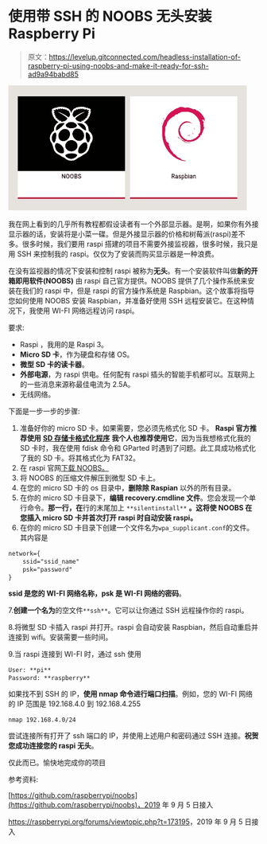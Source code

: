 # 使用带 SSH 的 NOOBS 无头安装 Raspberry Pi

> 原文：<https://levelup.gitconnected.com/headless-installation-of-raspberry-pi-using-noobs-and-make-it-ready-for-ssh-ad9a94babd85>

![](img/7c87035b037dd03ccf40860fa0c506a4.png)

我在网上看到的几乎所有教程都假设读者有一个外部显示器。是啊，如果你有外接显示器的话，安装将是小菜一碟。但是外接显示器的价格和树莓派(raspi)差不多。很多时候，我们要用 raspi 搭建的项目不需要外接监视器，很多时候，我只是用 SSH 来控制我的 raspi。仅仅为了安装而购买显示器是一种浪费。

在没有监视器的情况下安装和控制 raspi 被称为**无头**。有一个安装软件叫做**新的开箱即用软件(NOOBS)** 由 raspi 自己官方提供。NOOBS 提供了几个操作系统来安装在我们的 raspi 中，但是 raspi 的官方操作系统是 Raspbian。这个故事将指导您如何使用 NOOBS 安装 Raspbian，并准备好使用 SSH 远程安装它。在这种情况下，我使用 WI-FI 网络远程访问 raspi。

要求:

*   Raspi ，我用的是 Raspi 3。
*   **Micro SD 卡**，作为硬盘和存储 OS。
*   **微型 SD 卡的读卡器**。
*   **外部电源**，为 raspi 供电。任何配有 raspi 插头的智能手机都可以。互联网上的一些消息来源称最佳电流为 2.5A。
*   无线网络。

下面是一步一步的步骤:

1.  准备好你的 micro SD 卡。如果需要，您必须先格式化 SD 卡。 **Raspi 官方推荐使用** [**SD 存储卡格式化程序**](https://www.sdcard.org/downloads/formatter/) **我个人也推荐使用它**，因为当我想格式化我的 SD 卡时，我在使用 fdisk 命令和 GParted 时遇到了问题。此工具成功格式化了我的 SD 卡。将其格式化为 FAT32。
2.  在 raspi 官网[下载 NOOBS。](https://www.raspberrypi.org/downloads/noobs/)
3.  将 NOOBS 的压缩文件解压到微型 SD 卡上。
4.  在您的 micro SD 卡的 os 目录中，**删除除 Raspian** 以外的所有目录。
5.  在你的 micro SD 卡目录下，**编辑 recovery.cmdline 文件**。您会发现一个单行命令。**那一行，在**行的末尾加上 `**silentinstall**` **。这将使 NOOBS 在您插入 micro SD 卡并首次打开 raspi 时自动安装 raspi。**
6.  在你的 micro SD 卡目录下创建一个文件名为`wpa_supplicant.conf`的文件。其内容是

```
network={
    ssid="ssid_name"
    psk="password"
}
```

**ssid 是您的 WI-FI 网络名称，psk 是 WI-FI 网络的密码**。

7.**创建一个名为**的空文件`**ssh**`。它可以让你通过 SSH 远程操作你的 raspi。

8.将微型 SD 卡插入 raspi 并打开。raspi 会自动安装 Raspbian，然后自动重启并连接到 wifi。安装需要一些时间。

9.当 raspi 连接到 WI-FI 时，通过 ssh 使用

```
User: **pi**
Password: **raspberry**
```

如果找不到 SSH 的 IP，**使用 nmap 命令进行端口扫描**。例如，您的 WI-FI 网络的 IP 范围是 192.168.4.0 到 192.168.4.255

```
nmap 192.168.4.0/24
```

尝试连接所有打开了 ssh 端口的 IP，并使用上述用户和密码通过 SSH 连接。**祝贺您成功连接您的 raspi 无头**。

仅此而已。愉快地完成你的项目

参考资料:

[https://github.com/raspberrypi/noobs](https://github.com/raspberrypi/noobs)，2019 年 9 月 5 日接入

[https://](https://github.com/raspberrypi/noobs)[raspberrypi.org/forums/viewtopic.php?t=173195](https://www.raspberrypi.org/forums/viewtopic.php?t=173195)，2019 年 9 月 5 日接入